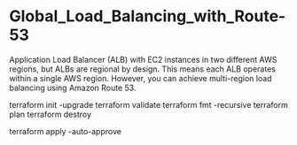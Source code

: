 # Global_Load_Balancing_with_Route-53
Application Load Balancer (ALB) with EC2 instances in two different AWS regions, but ALBs are regional by design. This means each ALB operates within a single AWS region. However, you can achieve multi-region load balancing using Amazon Route 53.



terraform init -upgrade
terraform validate
terraform fmt -recursive
terraform plan
terraform destroy

terraform apply -auto-approve
